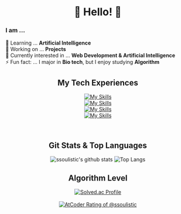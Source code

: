 <h1 align="center">🐾 Hello! 🐾</h1>



<h3>I am ...</h3>
<p>
 
🌱 Learning ... **Artificial Intelligence**
<br>
🔭 Working on ... **Projects**
<br>
🤔 Currently interested in  ... **Web Development & Artificial Intelligence**
<br>
⚡ Fun fact: ... I major in **Bio tech**, but I enjoy studying **Algorithm**

 </p>

<div align="center">

## My Tech Experiences
[![My Skills](https://skillicons.dev/icons?i=js,html,css,react,vite,bootstrap)](https://skillicons.dev)
<br>
[![My Skills](https://skillicons.dev/icons?i=python,flask,java,spring,cs,cpp)](https://skillicons.dev)
<br>
[![My Skills](https://skillicons.dev/icons?i=ubuntu,linux,aws)](https://skillicons.dev)
<br>
[![My Skills](https://skillicons.dev/icons?i=vscode,idea,eclipse,github,notion)](https://skillicons.dev)

<br>

## Git Stats & Top Languages
![ssoulistic's github stats](https://github-readme-stats.vercel.app/api?username=ssoulistic&show_icons=true&theme=algolia)
![Top Langs](https://github-readme-stats.vercel.app/api/top-langs/?username=ssoulistic&layout=compact&hide_border=true&theme=algolia)
<br>
## Algorithm Level
[![Solved.ac Profile](http://mazassumnida.wtf/api/v2/generate_badge?boj=ssoulistic)](https://solved.ac/ssoulistic/)
<br>
<br>
[![AtCoder Rating of @ssoulistic](https://atrating.baoshuo.dev/rating?username=ssoulistic&style=for-the-badge)](https://atcoder.jp/users/ssoulistic)
<br>

</div>  

<!--
**ssoulistic/ssoulistic** is a ✨ _special_ ✨ repository because its `README.md` (this file) appears on your GitHub profile.

Here are some ideas to get you started:
🐾
- 🔭 I’m currently working on ...
- 🌱 I’m currently learning ...
- 👯 I’m looking to collaborate on ...
- 🤔 I’m looking for help with ...
- 💬 Ask me about ...
- 📫 How to reach me: ...
- 😄 Pronouns: ...
- ⚡ Fun fact: ...
-->
